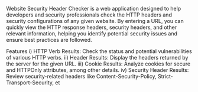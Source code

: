 Website Security Header Checker is a web application designed to help developers and security professionals check the HTTP headers and security configurations of any given website. By entering a URL, you can quickly view the HTTP response headers, security headers, and other relevant information, helping you identify potential security issues and ensure best practices are followed.

Features
i) HTTP Verb Results: Check the status and potential vulnerabilities of various HTTP verbs.
ii) Header Results: Display the headers returned by the server for the given URL.
iii) Cookie Results: Analyze cookies for secure and HTTPOnly attributes, among other details.
iv) Security Header Results: Review security-related headers like Content-Security-Policy, Strict-Transport-Security, et
